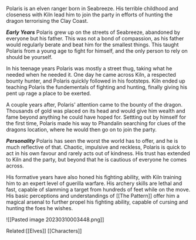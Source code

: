 Polaris is an elven ranger born in Seabreeze. His terrible childhood and closeness with Kiln lead him to join the party in efforts of hunting the dragon terrorising the Clay Coast.


***Early Years***
Polaris grew up on the streets of Seabreeze, abandoned by everyone but his father. This was not a bond of compassion, as his father would regularly berate and beat him for the smallest things. This taught Polaris from a young age to fight for himself, and the only person to rely on should be yourself.

In his teenage years Polaris was mostly a street thug, taking what he needed when he needed it. One day he came across Kiln, a respected bounty hunter, and Polaris quickly followed in his footsteps. Kiln ended up teaching Polaris the fundementals of fighting and hunting, finally giving his pent up rage a place to be exerted. 

A couple years after, Polaris' attention came to the bounty of the dragon. Thousands of gold was placed on its head and would give him wealth and fame beyond anything he could have hoped for. Settting out by himself for the first time, Polaris made his way to Phandalin searching for clues of the dragons location, where he would then go on to join the party.


***Personality***
Polaris has seen the worst the world has to offer, and he is much reflective of that. Chaotic, impulsive and reckless, Polaris is quick to act in his own favour and rarely acts out of kindness. His trust has extended to Kiln and the party, but beyond that he is cautious of everyone he comes across.

His formative years have also honed his fighting ability, with Kiln training him to an expert level of guerilla warfare. His archery skills are lethal and fast, capable of slamming a target from hundreds of feet while on the move. His basic perceptions and understandings of [[The Pattern]] offer him a magical arsenal to further propel his fighting ability, capable of cursing and hunting the foes he wishes.




![[Pasted image 20230310003448.png]]




Related:[[Elves]] [[Characters]]